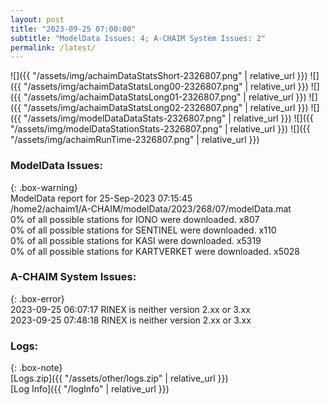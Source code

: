 ```yaml
---
layout: post
title: "2023-09-25 07:00:00"
subtitle: "ModelData Issues: 4; A-CHAIM System Issues: 2"
permalink: /latest/
---
```


![]({{ "/assets/img/achaimDataStatsShort-2326807.png" | relative_url }})
![]({{ "/assets/img/achaimDataStatsLong00-2326807.png" | relative_url }})
![]({{ "/assets/img/achaimDataStatsLong01-2326807.png" | relative_url }})
![]({{ "/assets/img/achaimDataStatsLong02-2326807.png" | relative_url }})
![]({{ "/assets/img/modelDataDataStats-2326807.png" | relative_url }})
![]({{ "/assets/img/modelDataStationStats-2326807.png" | relative_url }})
![]({{ "/assets/img/achaimRunTime-2326807.png" | relative_url }})


### ModelData Issues:  
  
{: .box-warning}  
 ModelData report for 25-Sep-2023 07:15:45   
 /home2/achaim1/A-CHAIM/modelData/2023/268/07/modelData.mat   
 0% of all possible stations for IONO were downloaded. x807   
 0% of all possible stations for SENTINEL were downloaded. x110   
 0% of all possible stations for KASI were downloaded. x5319   
 0% of all possible stations for KARTVERKET were downloaded. x5028   
  
### A-CHAIM System Issues:  
  
{: .box-error}  
2023-09-25 06:07:17 RINEX is neither version 2.xx or 3.xx  
2023-09-25 07:48:18 RINEX is neither version 2.xx or 3.xx  

### Logs:  
  
{: .box-note}  
[Logs.zip]({{ "/assets/other/logs.zip" | relative_url }})  
[Log Info]({{ "/logInfo" | relative_url }})  
